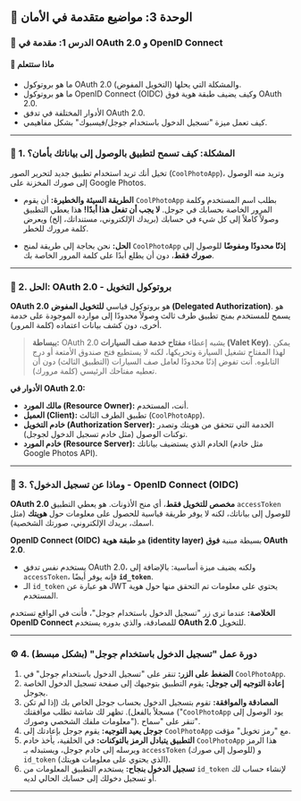 ## 🔑 الوحدة 3: مواضيع متقدمة في الأمان

### 📘 الدرس 1: مقدمة في OAuth 2.0 و OpenID Connect

#### 🧠 **ماذا ستتعلم**
* ما هو بروتوكول OAuth 2.0 والمشكلة التي يحلها (التخويل المفوض).
* ما هو بروتوكول OpenID Connect (OIDC) وكيف يضيف طبقة هوية فوق OAuth 2.0.
* الأدوار المختلفة في تدفق OAuth 2.0.
* كيف تعمل ميزة "تسجيل الدخول باستخدام جوجل/فيسبوك" بشكل مفاهيمي.

---
### 🤔 1. المشكلة: كيف تسمح لتطبيق بالوصول إلى بياناتك بأمان؟
تخيل أنك تريد استخدام تطبيق جديد لتحرير الصور (`CoolPhotoApp`)، وتريد منه الوصول إلى صورك المخزنة على Google Photos.

* **الطريقة السيئة والخطيرة:** أن يقوم `CoolPhotoApp` بطلب اسم المستخدم وكلمة المرور الخاصة بحسابك في جوجل. **لا يجب أن تفعل هذا أبدًا!** هذا يعطي التطبيق وصولاً كاملاً إلى كل شيء في حسابك (بريدك الإلكتروني، مستنداتك، إلخ) ويعرض كلمة مرورك للخطر.

* **الحل:** نحن بحاجة إلى طريقة لمنح `CoolPhotoApp` **إذنًا محدودًا ومفوضًا** للوصول إلى **صورك فقط**، دون أن يطلع أبدًا على كلمة المرور الخاصة بك.

---
### 🔐 2. الحل: OAuth 2.0 - بروتوكول التخويل
**OAuth 2.0** هو بروتوكول قياسي **للتخويل المفوض (Delegated Authorization)**. هو يسمح للمستخدم بمنح تطبيق طرف ثالث وصولاً محدودًا إلى موارده الموجودة على خدمة أخرى، دون كشف بيانات اعتماده (كلمة المرور).

> **ببساطة:** OAuth 2.0 يشبه إعطاء **مفتاح خدمة صف السيارات (Valet Key)**. يمكن لهذا المفتاح تشغيل السيارة وتحريكها، لكنه لا يستطيع فتح صندوق الأمتعة أو درج التابلوه. أنت تفوض إذنًا محدودًا لعامل صف السيارات (التطبيق الثالث) دون أن تعطيه مفتاحك الرئيسي (كلمة مرورك).

**الأدوار في OAuth 2.0:**
* **مالك المورد (Resource Owner):** أنت، المستخدم.
* **العميل (Client):** تطبيق الطرف الثالث (`CoolPhotoApp`).
* **خادم التخويل (Authorization Server):** الخدمة التي تتحقق من هويتك وتصدر توكنات الوصول (مثل خادم تسجيل الدخول لجوجل).
* **خادم المورد (Resource Server):** الخادم الذي يستضيف بياناتك (مثل خادم Google Photos API).

---
### 👤 3. وماذا عن تسجيل الدخول؟ - OpenID Connect (OIDC)
**OAuth 2.0 مخصص للتخويل فقط**، أي منح الأذونات. هو يعطي التطبيق `accessToken` للوصول إلى بياناتك، لكنه لا يوفر طريقة قياسية للحصول على معلومات حول **هويتك** (مثل اسمك، بريدك الإلكتروني، صورتك الشخصية).

**OpenID Connect (OIDC)** هو **طبقة هوية (identity layer)** بسيطة مبنية **فوق OAuth 2.0**.
* يستخدم نفس تدفق OAuth 2.0، ولكنه يضيف ميزة أساسية: بالإضافة إلى `accessToken`، فإنه يوفر أيضًا **`id_token`**.
* الـ `id_token` هو عبارة عن JWT يحتوي على معلومات تم التحقق منها حول هوية المستخدم.

**الخلاصة:** عندما ترى زر "تسجيل الدخول باستخدام جوجل"، فأنت في الواقع تستخدم **OpenID Connect** للمصادقة، والذي بدوره يستخدم **OAuth 2.0** للتخويل.

---
### ⚙️ 4. دورة عمل "تسجيل الدخول باستخدام جوجل" (بشكل مبسط)
1.  **الضغط على الزر:** تنقر على "تسجيل الدخول باستخدام جوجل" في `CoolPhotoApp`.
2.  **إعادة التوجيه إلى جوجل:** يقوم التطبيق بتوجيهك إلى صفحة تسجيل الدخول الخاصة بجوجل.
3.  **المصادقة والموافقة:** تقوم بتسجيل الدخول بحساب جوجل الخاص بك (إذا لم تكن مسجلاً بالفعل). تظهر لك شاشة تطلب موافقتك ("`CoolPhotoApp` يود الوصول إلى معلومات ملفك الشخصي وصورك"). تنقر على "سماح".
4.  **جوجل يعيد التوجيه:** يقوم جوجل بإعادتك إلى `CoolPhotoApp` مع "رمز تخويل" مؤقت.
5.  **التطبيق يتبادل الرمز بالتوكنات:** في الخلفية، يأخذ خادم `CoolPhotoApp` هذا الرمز ويرسله إلى خادم جوجل، ويستبدله بـ `accessToken` (للوصول إلى صورك) و `id_token` (الذي يحتوي على معلومات هويتك).
6.  **تسجيل الدخول بنجاح:** يستخدم التطبيق المعلومات من `id_token` لإنشاء حساب لك أو تسجيل دخولك إلى حسابك الحالي لديه.

---
